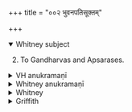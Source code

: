 +++
title = "००२ भुवनपतिसूक्तम्"

+++
<details open><summary>Whitney subject</summary>

2. To Gandharvas and Apsarases.
</details>


<details><summary>VH anukramaṇī</summary>

भुवनपतिसूक्तम्।  
१-५ मातृनामा। गन्धर्वाप्सरसः। त्रिष्टुप्, १ विराड् जगती, ४ त्रिष्टुपाद्विराण्नाम गायत्री, ५ भुरिगनुष्टुप्।
</details>

<details><summary>Whitney anukramaṇī</summary>

[Mātṛnāman.—gandharvāpsarodevatyam. trāiṣṭubham: 1. virāḍjagatī; 4. 3-p. virāṇnāmagāyatrī; 5. bhuriganuṣṭub.]
</details>



<details><summary>Whitney</summary>

### Comment
Found in Pāipp. i. (only in the nāgarī copy). Called by Kāuś. (8. 24), with vi. 111 and viii. 6 (and the schol. add iv. 20: see ib., note), mātṛnāmāni 'mother-names' (perhaps from the alleged author); they are employed in a remedial rite (26. 29: "against seizure by Gandharvas, Apsarases, demons etc." comm.), and several times (94. 15; 95. 4; 96. 4; 101. 3; 114. 3; 136. 9) in charms against various portents (adbhutāni). And verse 1 is allowed by Vāit. (36. 28) to be used in the aśvamedha sacrifice as alternative for one given in its text (27). Further, the comm. quotes the mātṛnāman hymns from the śānti Kalpa (16) as accompanying an offering in the sacrifice to the planets (grahayajña); and from the Nakṣ. Kalpa (23) in the tantrabhūtā mahāśānti.


### Translations
Translated: Weber, xiii. 133; Griffith, i. 42; verses 3-5 also by Weber, Abh. Berliner Akad. 1858, p. 350 (= Omina und Portenta).—Cf. Hillebrandt, Ved. Mythol. i. 433.
</details>

<details><summary>Griffith</summary>

A charm to ensure success in gambling
</details>
